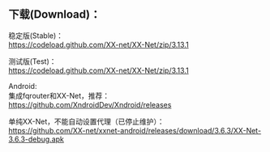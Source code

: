 
## 下载(Download)：
稳定版(Stable)：  
https://codeload.github.com/XX-net/XX-Net/zip/3.13.1


测试版(Test)：  
https://codeload.github.com/XX-net/XX-Net/zip/3.13.1


Android:  
集成fqrouter和XX-Net，推荐：  
https://github.com/XndroidDev/Xndroid/releases

单纯XX-Net，不能自动设置代理（已停止维护）：    
https://github.com/XX-net/xxnet-android/releases/download/3.6.3/XX-Net-3.6.3-debug.apk
